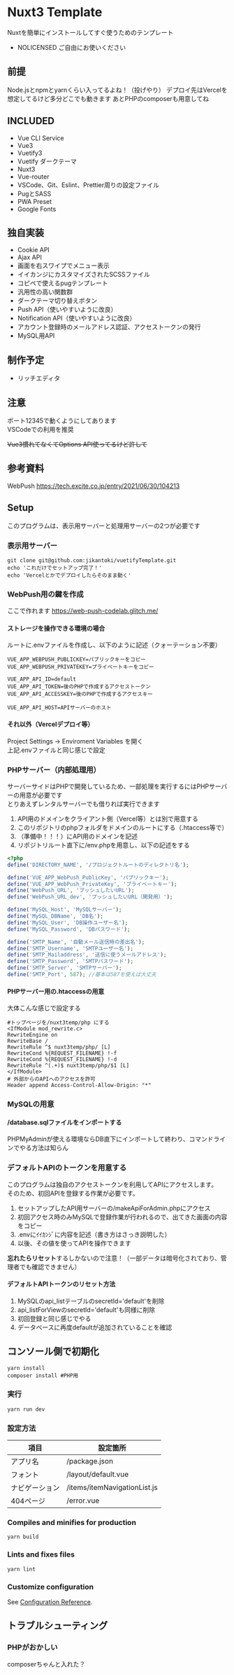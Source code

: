 # Nuxt3 Template

Nuxtを簡単にインストールしてすぐ使うためのテンプレート

- NOLICENSED ご自由にお使いください

## 前提

Node.jsとnpmとyarnくらい入ってるよね！（投げやり）
デプロイ先はVercelを想定してるけど多分どこでも動きます
あとPHPのcomposerも用意してね

## INCLUDED

- Vue CLI Service
- Vue3
- Vuetify3
- Vuetify ダークテーマ
- Nuxt3
- Vue-router
- VSCode、Git、Eslint、Prettier周りの設定ファイル
- PugとSASS
- PWA Preset
- Google Fonts

## 独自実装

- Cookie API
- Ajax API
- 画面を右スワイプでメニュー表示
- イイカンジにカスタマイズされたSCSSファイル
- コピペで使えるpugテンプレート
- 汎用性の高い関数群
- ダークテーマ切り替えボタン
- Push API（使いやすいように改良）
- Notification API（使いやすいように改良）
- アカウント登録時のメールアドレス認証、アクセストークンの発行
- MySQL用API

## 制作予定

- リッチエディタ

## 注意

ポート12345で動くようにしてあります  
VSCodeでの利用を推奨

~~Vue3慣れてなくてOptions API使ってるけど許して~~

## 参考資料

WebPush https://tech.excite.co.jp/entry/2021/06/30/104213

## Setup

このプログラムは、表示用サーバーと処理用サーバーの2つが必要です

### 表示用サーバー

```shell
git clone git@github.com:jikantoki/vuetifyTemplate.git
echo 'これだけでセットアップ完了！'
echo 'Vercelとかでデプロイしたらそのまま動く'
```

### WebPush用の鍵を作成

ここで作れます https://web-push-codelab.glitch.me/

#### ストレージを操作できる環境の場合

ルートに.envファイルを作成し、以下のように記述（クォーテーション不要）

```env
VUE_APP_WEBPUSH_PUBLICKEY=パブリックキーをコピー
VUE_APP_WEBPUSH_PRIVATEKEY=プライベートキーをコピー

VUE_APP_API_ID=default
VUE_APP_API_TOKEN=後のPHPで作成するアクセストークン
VUE_APP_API_ACCESSKEY=後のPHPで作成するアクセスキー

VUE_APP_API_HOST=APIサーバーのホスト
```

#### それ以外（Vercelデプロイ等）

Project Settings → Enviroment Variables を開く  
上記.envファイルと同じ感じで設定

### PHPサーバー（内部処理用）

サーバーサイドはPHPで開発しているため、一部処理を実行するにはPHPサーバーの用意が必要です  
とりあえずレンタルサーバーでも借りれば実行できます

1. API用のドメインをクライアント側（Vercel等）とは別で用意する
2. このリポジトリのphpフォルダをドメインのルートにする（.htaccess等で）
3. （準備中！！！）にAPI用のドメインを記述
4. リポジトリルート直下に/env.phpを用意し、以下の記述をする

```php
<?php
define('DIRECTORY_NAME', '/プロジェクトルートのディレクトリ名');

define('VUE_APP_WebPush_PublicKey', 'パブリックキー');
define('VUE_APP_WebPush_PrivateKey', 'プライベートキー');
define('WebPush_URL', 'プッシュしたいURL');
define('WebPush_URL_dev', 'プッシュしたいURL（開発用）');

define('MySQL_Host', 'MySQLサーバー');
define('MySQL_DBName', 'DB名');
define('MySQL_User', 'DB操作ユーザー名');
define('MySQL_Password', 'DBパスワード');

define('SMTP_Name', '自動メール送信時の差出名');
define('SMTP_Username', 'SMTPユーザー名');
define('SMTP_Mailaddress', '送信に使うメールアドレス');
define('SMTP_Password', 'SMTPパスワード');
define('SMTP_Server', 'SMTPサーバー');
define('SMTP_Port', 587); //基本は587を使えば大丈夫

```

#### PHPサーバー用の.htaccessの用意

大体こんな感じで設定する

```htaccess
#トップページを/nuxt3temp/php にする
<IfModule mod_rewrite.c>
RewriteEngine on
RewriteBase /
RewriteRule ^$ nuxt3temp/php/ [L]
RewriteCond %{REQUEST_FILENAME} !-f
RewriteCond %{REQUEST_FILENAME} !-d
RewriteRule ^(.+)$ nuxt3temp/php/$1 [L]
</IfModule>
# 外部からのAPIへのアクセスを許可
Header append Access-Control-Allow-Origin: "*"

```

### MySQLの用意

#### /database.sqlファイルをインポートする

PHPMyAdminが使える環境ならDB直下にインポートして終わり、コマンドラインでやる方法は知らん

### デフォルトAPIのトークンを用意する

このプログラムは独自のアクセストークンを利用してAPIにアクセスします。  
そのため、初回APIを登録する作業が必要です。

1. セットアップしたAPI用サーバーの/makeApiForAdmin.phpにアクセス
2. 初回アクセス時のみMySQLで登録作業が行われるので、出てきた画面の内容をコピー
3. .envにｲｲｶﾝｼﾞに内容を記述（書き方はさっき説明した）
4. 以後、その値を使ってAPIを操作できます

**忘れたらリセット**するしかないので注意！（一部データは暗号化されており、管理者でも確認できません）

#### デフォルトAPIトークンのリセット方法

1. MySQLのapi_listテーブルのsecretId='default'を削除
2. api_listForViewのsecretId='default'も同様に削除
3. 初回登録と同じ感じでやる
4. データベースに再度defaultが追加されていることを確認

## コンソール側で初期化

```shell
yarn install
composer install #PHP用
```

### 実行

```shell
yarn run dev
```

### 設定方法

| 項目           | 設定箇所                     |
| -------------- | ---------------------------- |
| アプリ名       | /package.json                |
| フォント       | /layout/default.vue          |
| ナビゲーション | /items/itemNavigationList.js |
| 404ページ      | /error.vue                   |

### Compiles and minifies for production

```shell
yarn build
```

### Lints and fixes files

```shell
yarn lint
```

### Customize configuration

See [Configuration Reference](https://cli.vuejs.org/config/).

## トラブルシューティング

### PHPがおかしい

composerちゃんと入れた？
